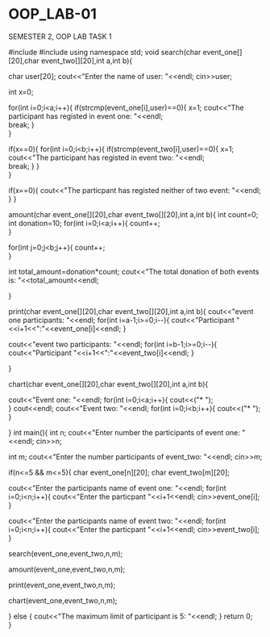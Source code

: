 # OOP_LAB-01
SEMESTER 2, OOP LAB TASK 1



#include<iostream>
#include<cstring>
using namespace std;
void search(char event_one[][20],char event_two[][20],int a,int b){

char user[20];
cout<<"Enter the name of user: "<<endl;
cin>>user;

int x=0;

for(int i=0;i<a;i++){
if(strcmp(event_one[i],user)==0){
x=1;
cout<<"The participant has registed in event one: "<<endl;	
break;
}	
}

if(x==0){
for(int i=0;i<b;i++){
if(strcmp(event_two[i],user)==0){
x=1;
cout<<"The participant has registed in event two: "<<endl;	
break;
}
}	
}

if(x==0){
cout<<"The particpant has registed neither of two event: "<<endl;	
}
}

amount(char event_one[][20],char event_two[][20],int a,int b){
int count=0;
int donation=10;
for(int i=0;i<a;i++){
count++;	
}

for(int j=0;j<b;j++){
count++;	
}

int total_amount=donation*count;
cout<<"The total donation of both events is: "<<total_amount<<endl;

	
}

print(char event_one[][20],char event_two[][20],int a,int b){
cout<<"event one participants: "<<endl;
for(int i=a-1;i>=0;i--){
cout<<"Participant "<<i+1<<":"<<event_one[i]<<endl;
}

cout<<"event two participants: "<<endl;
for(int i=b-1;i>=0;i--){
cout<<"Participant "<<i+1<<":"<<event_two[i]<<endl;
}	

}

chart(char event_one[][20],char event_two[][20],int a,int b){

cout<<"Event one: "<<endl;
for(int i=0;i<a;i++){
cout<<("* ");	
}
cout<<endl;
cout<<"Event two: "<<endl;
for(int i=0;i<b;i++){
cout<<("* ");	
}


	
}
int main(){
int n;
cout<<"Enter number the participants of event one: "<<endl;
cin>>n;

int m;
cout<<"Enter the number participants of event_two: "<<endl;
cin>>m;

if(n<=5 && m<=5){
char event_one[n][20];
char event_two[m][20];

cout<<"Enter the participants name of event one:  "<<endl;
for(int i=0;i<n;i++){
cout<<"Enter the particpant "<<i+1<<endl;
cin>>event_one[i];	
}	

cout<<"Enter the participants name of event two:  "<<endl;
for(int i=0;i<n;i++){
cout<<"Enter the particpant "<<i+1<<endl;
cin>>event_two[i];	
}

search(event_one,event_two,n,m);

amount(event_one,event_two,n,m);

print(event_one,event_two,n,m);

chart(event_one,event_two,n,m);



	


	

}
else {
cout<<"The maximum limit of participant is 5: "<<endl;
}
return 0;	
}	


